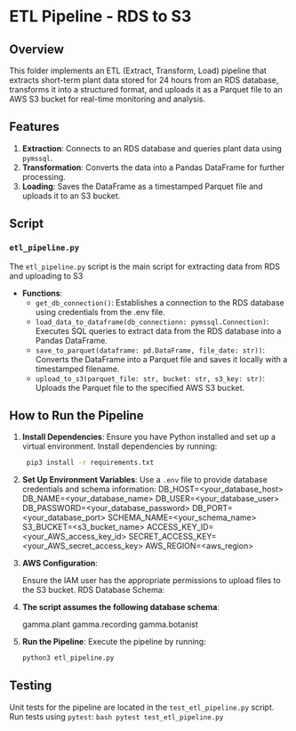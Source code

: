 ETL Pipeline - RDS to S3
=================================

Overview
--------
This folder implements an ETL (Extract, Transform, Load) pipeline that extracts short-term plant data stored for 24 hours from an RDS database, transforms it into a structured format, and uploads it as a Parquet file to an AWS S3 bucket for real-time monitoring and analysis.


Features
------------
1. **Extraction**: Connects to an RDS database and queries plant data using `pymssql`.
2. **Transformation**: Converts the data into a Pandas DataFrame for further processing.
3. **Loading**: Saves the DataFrame as a timestamped Parquet file and uploads it to an S3 bucket.

Script
-------
### `etl_pipeline.py`
The `etl_pipeline.py` script is the main script for extracting data from RDS and uploading to S3

- **Functions**:
  - `get_db_connection()`: Establishes a connection to the RDS database using credentials from the .env file.
  - `load_data_to_dataframe(db_connectionn: pymssql.Connection)`: Executes SQL queries to extract data from the RDS database into a Pandas DataFrame.
  - `save_to_parquet(dataframe: pd.DataFrame, file_date: str))`: Converts the DataFrame into a Parquet file and saves it locally with a timestamped filename.
  - `upload_to_s3(parquet_file: str, bucket: str, s3_key: str)`: Uploads the Parquet file to the specified AWS S3 bucket.


How to Run the Pipeline
-----------------------
1. **Install Dependencies**:
   Ensure you have Python installed and set up a virtual environment. Install dependencies by running:
   ```bash
    pip3 install -r requirements.txt
    ```

2. **Set Up Environment Variables**:
    Use a `.env` file to provide database credentials and schema information:
    DB_HOST=<your_database_host> DB_NAME=<your_database_name> DB_USER=<your_database_user> DB_PASSWORD=<your_database_password> DB_PORT=<your_database_port> SCHEMA_NAME=<your_schema_name>
    S3_BUCKET=<s3_bucket_name>
    ACCESS_KEY_ID=<your_AWS_access_key_id>
    SECRET_ACCESS_KEY=<your_AWS_secret_access_key>
    AWS_REGION=<aws_region>

3. **AWS Configuration**:

    Ensure the IAM user has the appropriate permissions to upload files to the S3 bucket.
    RDS Database Schema:

4. **The script assumes the following database schema**:

    gamma.plant
    gamma.recording
    gamma.botanist

5. **Run the Pipeline**:
    Execute the pipeline by running:
    ```bash
    python3 etl_pipeline.py
    ```

Testing
-------
Unit tests for the pipeline are located in the `test_etl_pipeline.py` script. Run tests using `pytest`:
    ```bash
    pytest test_etl_pipeline.py
    ```